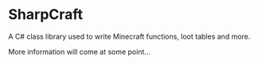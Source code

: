 # SharpCraft
A C# class library used to write Minecraft functions, loot tables and more.

More information will come at some point...
